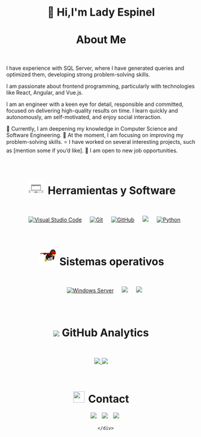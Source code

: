 <!-- Welcome profile -->
<div align="center">
<h1 align="center">👋 Hi,I'm Lady Espinel</a></h1>
</div>



<!-- About Me -->

<h1 align="center"></picture>About Me</h1>

<picture> <img align="right" src="" width = 250px></picture>

<br>



I have experience with SQL Server, where I have generated queries and optimized them, developing strong problem-solving skills.

I am passionate about frontend programming, particularly with technologies like React, Angular, and Vue.js.

I am an engineer with a keen eye for detail, responsible and committed, focused on delivering high-quality results on time. I learn quickly and autonomously, am self-motivated, and enjoy social interaction.

🌱 Currently, I am deepening my knowledge in Computer Science and Software Engineering. 
🎯 At the moment, I am focusing on improving my problem-solving skills. 
⭐️ I have worked on several interesting projects, such as [mention some if you’d like]. 
🤔 I am open to new job opportunities.

<br>

<!-- Herrramientas y software -->

<h1 align="center"><picture> <img src = "https://github.com/cbenitez191/cbenitez191/blob/main/img/5xDL.gif?raw=true" width = 50px>  </picture> Herramientas y Software</h1>
 <br>
 
<p align="center">
  &emsp;
    <a href="https://code.visualstudio.com/">
    <img src="https://img.shields.io/badge/Visual%20Studio%20Code-%23007ACC.svg?style=plastic&logo=visual-studio-code&logoColor=white" alt="Visual Studio Code"></a>
  &emsp;
    <a href="#"><img alt="Git" src="https://img.shields.io/badge/Git%20-%23F05033.svg?style=plastic&logo=git&logoColor=white"></a>
  &emsp;
    <a href="#"><img alt="GitHub" src="https://img.shields.io/badge/github-%23181717.svg?style=plastic&logo=github&logoColor=white"></a>
  &emsp;
    <a href="#"><img src="https://img.shields.io/badge/mysql-%234479A1.svg?&style=plastic&logo=mysql&logoColor=white"/></a>
  &emsp;
    <a href="https://www.python.org/">
    <img alt="Python" src="https://img.shields.io/badge/Python-%233B77A0.svg?style=plastic&logo=python&logoColor=white"></a>
  
</p>
<br>

<!-- Sistemas Operativos -->

 <h1 align="center"><picture> <img src = "https://github.com/cbenitez191/cbenitez191/blob/main/img/OS.gif?raw=true" width = 50px>  </picture> Sistemas operativos</h1>
 <br>
 
<p align="center">
  &emsp;
    <a href="https://www.microsoft.com/en-us/windows-server">
    <img src="https://img.shields.io/badge/Windows%20Server-0078D4?style=plastic&logo=microsoft&logoColor=white" alt="Windows Server"></a>
  &emsp;
    <a href="#"><img src="https://img.shields.io/badge/Windows-0078D6?style=plastic&logo=windows&logoColor=white"></a>
  &emsp;
    <a href="#"><img src="https://img.shields.io/badge/Ubuntu-E95420?style=plastic&logo=ubuntu&logoColor=white"></a>
  
</p>
<br>

<!-- Listado repositorios -->


<br>

<!-- Métricas -->
<h1 align="center"><picture> <img src = "https://github.com/Laespi/Laespi/blob/main/img/NY0y.gif?raw=true" width = 50px>  </picture>GitHub Analytics</h1>
 <br>

<p align="center">
<p align="center">
<a href="https://github.com/laespy">
  <img height="180em" src="https://github-readme-stats-eight-theta.vercel.app/api?username=laespi&show_icons=true&theme=algolia&include_all_commits=true&count_private=true"/>
  <img height="180em" src="https://github-readme-stats-eight-theta.vercel.app/api/top-langs/?username=laespi&layout=compact&langs_count=8&theme=algolia"/>
</a>
</p>

<!-- Redes sociales -->
<br>
<h1 align="center" > <img src="" width="30" height="30" style="margin-right: 10px;">Contact</h1>
<p align="center">
 <div align="center"  class="icons-social" style="margin-left: 10px;">
        <a style="margin-left: 10px;"  target="_blank" href="https://www.linkedin.com/in/lady-gineth-e-baa464a6/">
            <img src="https://img.icons8.com/doodle/40/000000/linkedin--v2.png"></a>
        <a style="margin-left: 10px;" target="_blank" href="https://github.com/Laespi">
        <img src="https://img.icons8.com/doodle/40/000000/github--v1.png"></a>
        <a style="margin-left: 10px;" target="_blank" href="https://twitter.com">
            <img src="https://img.icons8.com/doodle/1x/twitter-squared--v2.png" ></a>
      
      </div>
</p>
